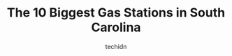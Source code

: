 ---
layout: ampstory
image: https://i0.wp.com/paketmu.com/wp-content/uploads/2023/06/marathon-gas-0-in-south-carolina-1686368481.jpeg?resize=640,853
author: techidn
featured: false
description: Explore the diverse Gas Station scene in South Carolina, home to an incredible selection of 10 establishments catering to every taste. Whether youre in search of iconic favorites or undisco
title: The 10 Biggest Gas Stations in South Carolina
cover:
   title: The 10 Biggest Gas Stations in South Carolina
   subtitle: RICKPATE
   background: https://paketmu.com/wp-content/uploads/2023/06/marathon-gas-0-in-south-carolina-1686368481.jpeg

pages: 
 - layout: thirds
   top: <h1>#1 Pilot Travel Center</h1>
   bottom: "<p>We stopped for gas at the Pilot Center while traveling on I-26. We got coffee from the Pilot side which was very good. Hate weak coffee. They also offered many snack food</p>"
   background: https://paketmu.com/wp-content/uploads/2023/06/marathon-gas-1-in-south-carolina-1686368483.jpeg
   backgroundblur: true
 - layout: thirds
   top: <h1>#2 Sunoco Gas Station</h1>
   bottom: "<p>Its good to visit out of town but I cant expect that its amazing place other than being a visitor. The location of the highway is convenient and is very close to a lot</p>"
   background: https://paketmu.com/wp-content/uploads/2023/06/marathon-gas-2-in-south-carolina-1686368483.jpeg
   cta:
      link: https://paketmu.com/the-10-biggest-gas-stations-in-south-carolina/
      text: The 10 Biggest Gas Stations in South Carolina
 - layout: thirds
   top: <h1>#3 Gas Station</h1>
   bottom: "<p>went up to one pump, the buttons didnt work so i couldnt even pay to start pumping my gas. went to another pump, theres clearly an option for contactless / apple</p>"
   background: https://paketmu.com/wp-content/uploads/2023/06/marathon-gas-3-in-south-carolina-1686368484.jpeg
   cta:
      link: https://paketmu.com/the-10-biggest-gas-stations-in-south-carolina/
      text: The 10 Biggest Gas Stations in South Carolina
 - layout: thirds
   top: <h1>#4 SUNOCO</h1>
   bottom: "<p>495 S Church St, Swansea, SC 29160, United States</p>"
   background: https://images.unsplash.com/photo-1608501821300-4f99e58bba77?ixlib=rb-4.0.3&ixid=MnwxMjA3fDB8MHxwaG90by1wYWdlfHx8fGVufDB8fHx8&auto=format&fit=crop&w=640&h=853&q=80
   cta:
      link: https://paketmu.com/the-10-biggest-gas-stations-in-south-carolina/
      text: The 10 Biggest Gas Stations in South Carolina
 - layout: thirds
   top: <h1>#5 C Mart</h1>
   bottom: "<p>1035 Old Orangeburg Rd, Lexington, SC 29073, United States</p>"
   background: https://images.unsplash.com/photo-1527066579998-dbbae57f45ce?ixlib=rb-4.0.3&ixid=MnwxMjA3fDB8MHxwaG90by1wYWdlfHx8fGVufDB8fHx8&auto=format&fit=crop&w=640&h=853&q=80
   cta:
      link: https://paketmu.com/the-10-biggest-gas-stations-in-south-carolina/
      text: The 10 Biggest Gas Stations in South Carolina
 - layout: thirds
   top: <h1>#6 Country Gas Mart</h1>
   bottom: "<p>4932 US-321, Gaston, SC 29053, United States</p>"
   background: https://images.unsplash.com/photo-1567360425618-1594206637d2?ixlib=rb-4.0.3&ixid=MnwxMjA3fDB8MHxwaG90by1wYWdlfHx8fGVufDB8fHx8&auto=format&fit=crop&w=640&h=853&q=80
   cta:
      link: https://paketmu.com/the-10-biggest-gas-stations-in-south-carolina/
      text: The 10 Biggest Gas Stations in South Carolina
 - layout: thirds
   top: <h1>#7 Exxon</h1>
   bottom: "<p>2514 Clements Ferry Rd, Wando, SC 29492, United States</p>"
   background: https://images.unsplash.com/photo-1462556791646-c201b8241a94?ixlib=rb-4.0.3&ixid=MnwxMjA3fDB8MHxwaG90by1wYWdlfHx8fGVufDB8fHx8&auto=format&fit=crop&w=640&h=853&q=80
   cta:
      link: https://paketmu.com/the-10-biggest-gas-stations-in-south-carolina/
      text: The 10 Biggest Gas Stations in South Carolina
 - layout: thirds
   middle: Continue reading...
   background: https://images.unsplash.com/photo-1489648022186-8f49310909a0?ixlib=rb-4.0.3&ixid=MnwxMjA3fDB8MHxwaG90by1wYWdlfHx8fGVufDB8fHx8&auto=format&fit=crop&w=640&h=853&q=80
   cta:
      link: https://paketmu.com/the-10-biggest-gas-stations-in-south-carolina/
      text: The 10 Biggest Gas Stations in South Carolina
      
---